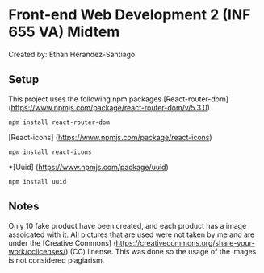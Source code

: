 # Front-end Web Development 2 (INF 655 VA) Midtem
Created by: Ethan Herandez-Santiago
## Setup
This project uses the following npm packages
[React-router-dom] (https://www.npmjs.com/package/react-router-dom/v/5.3.0)

```npm install react-router-dom```

[React-icons] (https://www.npmjs.com/package/react-icons)

```npm install react-icons```

*[Uuid] (https://www.npmjs.com/package/uuid)

```npm install uuid```

## Notes
Only 10 fake product have been created, and each product has a image assoicated with it. All pictures that are used were not taken by me and are under the [Creative Commons] (https://creativecommons.org/share-your-work/cclicenses/) (CC) linense. This was done so the usage of the images is not considered plagiarism.